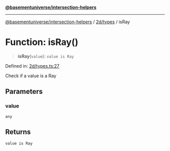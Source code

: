[**@basementuniverse/intersection-helpers**](../../../README.md)

***

[@basementuniverse/intersection-helpers](../../../README.md) / [2d/types](../README.md) / isRay

# Function: isRay()

> **isRay**(`value`): `value is Ray`

Defined in: [2d/types.ts:27](https://github.com/basementuniverse/intersection-helpers/blob/ce8bdda9fbd616d6a406e87a4824e91fffc01d0e/src/2d/types.ts#L27)

Check if a value is a Ray

## Parameters

### value

`any`

## Returns

`value is Ray`
